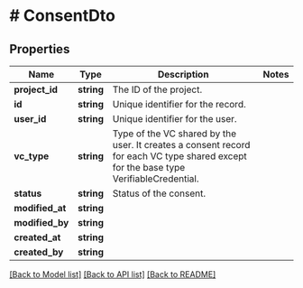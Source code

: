 # # ConsentDto

## Properties

Name | Type | Description | Notes
------------ | ------------- | ------------- | -------------
**project_id** | **string** | The ID of the project. |
**id** | **string** | Unique identifier for the record. |
**user_id** | **string** | Unique identifier for the user. |
**vc_type** | **string** | Type of the VC shared by the user. It creates a consent record for each  VC type shared except for the base type VerifiableCredential. |
**status** | **string** | Status of the consent. |
**modified_at** | **string** |  |
**modified_by** | **string** |  |
**created_at** | **string** |  |
**created_by** | **string** |  |

[[Back to Model list]](../../README.md#models) [[Back to API list]](../../README.md#endpoints) [[Back to README]](../../README.md)
